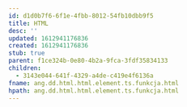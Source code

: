 ```yaml
---
id: d1d0b7f6-6f1e-4fbb-8012-54fb10dbb9f5
title: HTML
desc: ''
updated: 1612941176836
created: 1612941176836
stub: true
parent: f1ce324b-0e80-4b2a-9fca-3fdf35834133
children:
  - 3143e044-641f-4329-a4de-c419e4f6136a
fname: ang.dd.html.html.element.ts.funkcja.html
hpath: ang.dd.html.html.element.ts.funkcja.html
---
```



